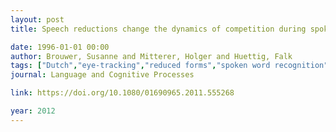 ```yaml
---
layout: post
title: Speech reductions change the dynamics of competition during spoken word recognition

date: 1996-01-01 00:00
author: Brouwer, Susanne and Mitterer, Holger and Huettig, Falk
tags: ["Dutch","eye-tracking","reduced forms","spoken word recognition"]
journal: Language and Cognitive Processes

link: https://doi.org/10.1080/01690965.2011.555268

year: 2012
---
```



